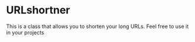 URLshortner
==========

This is a class that allows you to shorten your long URLs. Feel free to use it in your projects
